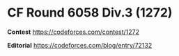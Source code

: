 # CF Round 6058 Div.3 (1272)
**Contest**
https://codeforces.com/contest/1272


**Editorial**
https://codeforces.com/blog/entry/72132
